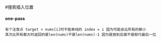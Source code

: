 #搜索插入位置  
#### one-pass
    有个注意点 target < nums[i]时不能单纯的 index = i 因为可能会比所有的都小
    其次比所有都大时返回的是len(nums)不是len(nums)-1 因为是放到后面不是取代最后一位
